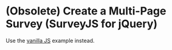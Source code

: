 # (Obsolete) Create a Multi-Page Survey (SurveyJS for jQuery)

Use the [vanilla JS](../html-css-js/) example instead.